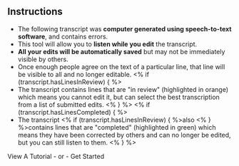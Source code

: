 ## Instructions

* The following transcript was **computer generated using speech-to-text software**, and contains errors.
* This tool will allow you to **listen while you edit** the transcript.
* **All your edits will be automatically saved** but may not be immediately visible by others.
* Once enough people agree on the text of a particular line, that line will be visible to all and no longer editable.
<% if (transcript.hasLinesInReview) { %>
* The transcript contains lines that are "in review" (<span class="reviewing">highlighted in orange</span>) which means you cannot edit it, but can select the best transcription from a list of submitted edits.
<% } %>
<% if (transcript.hasLinesCompleted) { %>
* The transcript <% if (transcript.hasLinesInReview) { %>also <% } %>contains lines that are "completed" (<span class="completed">highlighted in green</span>) which means they have been corrected by others and can no longer be edited, but you can still listen to them.
<% } %>

<!-- <video src="https://s3.amazonaws.com/togetherwelisten.nypl.org/video/twl_sample.mp4" preload="auto" class="toggle-sound sample-video" autoplay loop muted poster="https://s3.amazonaws.com/togetherwelisten.nypl.org/img/twl_sample.png"></video>
<p class="caption">An example of how the transcript editor works (click for sound)</p> -->
<!--* Use the keyboard shortcuts or buttons in the toolbar below to navigate the transcript and audio.-->

<p class="text-center"><a data-modal="tutorial_edit" class="button large modal-invoke">View A Tutorial</a> <span class="separator">- or -</span> <a class="button large start-play disabled">Get Started</a></p>
